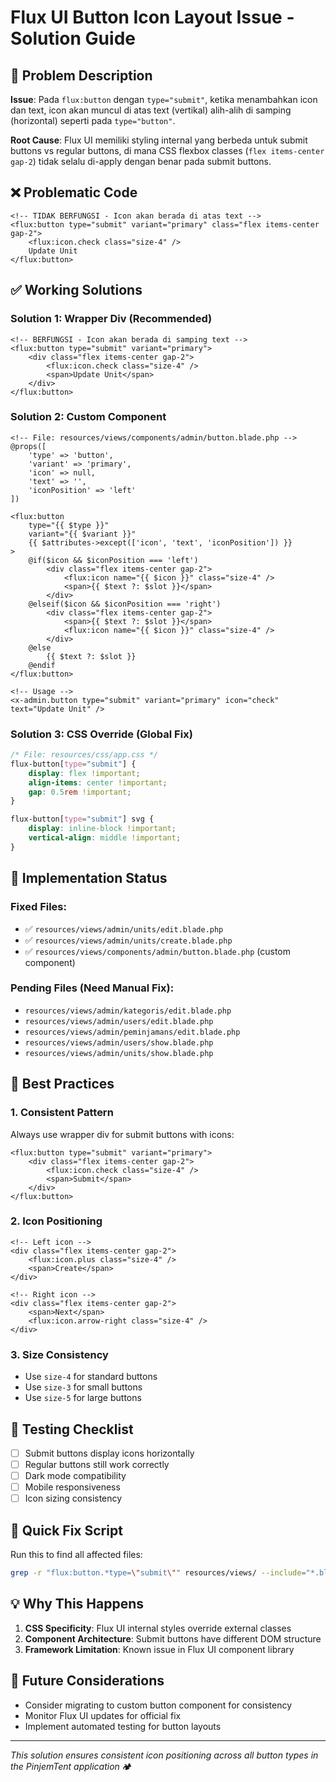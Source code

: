 # Flux UI Button Icon Layout Issue - Solution Guide

## 🐛 Problem Description

**Issue**: Pada `flux:button` dengan `type="submit"`, ketika menambahkan icon dan text, icon akan muncul di atas text (vertikal) alih-alih di samping (horizontal) seperti pada `type="button"`.

**Root Cause**: Flux UI memiliki styling internal yang berbeda untuk submit buttons vs regular buttons, di mana CSS flexbox classes (`flex items-center gap-2`) tidak selalu di-apply dengan benar pada submit buttons.

## ❌ Problematic Code

```blade
<!-- TIDAK BERFUNGSI - Icon akan berada di atas text -->
<flux:button type="submit" variant="primary" class="flex items-center gap-2">
    <flux:icon.check class="size-4" />
    Update Unit
</flux:button>
```

## ✅ Working Solutions

### Solution 1: Wrapper Div (Recommended)

```blade
<!-- BERFUNGSI - Icon akan berada di samping text -->
<flux:button type="submit" variant="primary">
    <div class="flex items-center gap-2">
        <flux:icon.check class="size-4" />
        <span>Update Unit</span>
    </div>
</flux:button>
```

### Solution 2: Custom Component

```blade
<!-- File: resources/views/components/admin/button.blade.php -->
@props([
    'type' => 'button',
    'variant' => 'primary',
    'icon' => null,
    'text' => '',
    'iconPosition' => 'left'
])

<flux:button
    type="{{ $type }}"
    variant="{{ $variant }}"
    {{ $attributes->except(['icon', 'text', 'iconPosition']) }}
>
    @if($icon && $iconPosition === 'left')
        <div class="flex items-center gap-2">
            <flux:icon name="{{ $icon }}" class="size-4" />
            <span>{{ $text ?: $slot }}</span>
        </div>
    @elseif($icon && $iconPosition === 'right')
        <div class="flex items-center gap-2">
            <span>{{ $text ?: $slot }}</span>
            <flux:icon name="{{ $icon }}" class="size-4" />
        </div>
    @else
        {{ $text ?: $slot }}
    @endif
</flux:button>

<!-- Usage -->
<x-admin.button type="submit" variant="primary" icon="check" text="Update Unit" />
```

### Solution 3: CSS Override (Global Fix)

```css
/* File: resources/css/app.css */
flux-button[type="submit"] {
    display: flex !important;
    align-items: center !important;
    gap: 0.5rem !important;
}

flux-button[type="submit"] svg {
    display: inline-block !important;
    vertical-align: middle !important;
}
```

## 🔧 Implementation Status

### Fixed Files:

-   ✅ `resources/views/admin/units/edit.blade.php`
-   ✅ `resources/views/admin/units/create.blade.php`
-   ✅ `resources/views/components/admin/button.blade.php` (custom component)

### Pending Files (Need Manual Fix):

-   `resources/views/admin/kategoris/edit.blade.php`
-   `resources/views/admin/users/edit.blade.php`
-   `resources/views/admin/peminjamans/edit.blade.php`
-   `resources/views/admin/users/show.blade.php`
-   `resources/views/admin/units/show.blade.php`

## 📝 Best Practices

### 1. Consistent Pattern

Always use wrapper div for submit buttons with icons:

```blade
<flux:button type="submit" variant="primary">
    <div class="flex items-center gap-2">
        <flux:icon.check class="size-4" />
        <span>Submit</span>
    </div>
</flux:button>
```

### 2. Icon Positioning

```blade
<!-- Left icon -->
<div class="flex items-center gap-2">
    <flux:icon.plus class="size-4" />
    <span>Create</span>
</div>

<!-- Right icon -->
<div class="flex items-center gap-2">
    <span>Next</span>
    <flux:icon.arrow-right class="size-4" />
</div>
```

### 3. Size Consistency

-   Use `size-4` for standard buttons
-   Use `size-3` for small buttons
-   Use `size-5` for large buttons

## 🎯 Testing Checklist

-   [ ] Submit buttons display icons horizontally
-   [ ] Regular buttons still work correctly
-   [ ] Dark mode compatibility
-   [ ] Mobile responsiveness
-   [ ] Icon sizing consistency

## 🚀 Quick Fix Script

Run this to find all affected files:

```bash
grep -r "flux:button.*type=\"submit\"" resources/views/ --include="*.blade.php"
```

## 💡 Why This Happens

1. **CSS Specificity**: Flux UI internal styles override external classes
2. **Component Architecture**: Submit buttons have different DOM structure
3. **Framework Limitation**: Known issue in Flux UI component library

## 🔮 Future Considerations

-   Consider migrating to custom button component for consistency
-   Monitor Flux UI updates for official fix
-   Implement automated testing for button layouts

---

_This solution ensures consistent icon positioning across all button types in the PinjemTent application_ 🏕️
